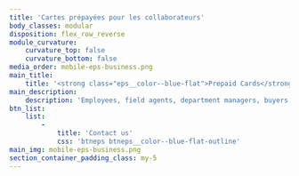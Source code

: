 ```yaml
---
title: 'Cartes prépayées pour les collaborateurs'
body_classes: modular
disposition: flex_row_reverse
module_curvature:
    curvature_top: false
    curvature_bottom: false
media_order: mobile-eps-business.png
main_title:
    title: '<strong class="eps__color--blue-flat">Prepaid Cards</strong> for employees'
main_description:
    description: 'Employees, field agents, department managers, buyers or traveling staff also have professional costs and expenses related to their activity. E-Pay Space offers a turnkey solution, immediately available to facilitate the management of daily expenses.'
btn_list:
    list:
        -
            title: 'Contact us'
            css: 'btneps btneps__color--blue-flat-outline'
main_img: mobile-eps-business.png
section_container_padding_class: my-5
---
```


